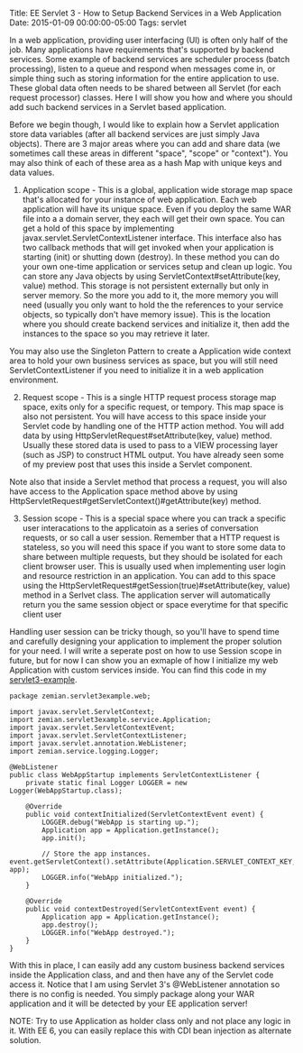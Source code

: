 Title: EE Servlet 3 - How to Setup Backend Services in a Web Application
Date: 2015-01-09 00:00:00-05:00
Tags: servlet


In a web application, providing user interfacing (UI) is often only half of the job. Many applications have requirements that's supported by backend services. Some example of backend services are scheduler process (batch processing), listen to a queue and respond when messages come in, or simple thing such as storing information for the entire application to use. These global data often needs to be shared between all Servlet (for each request processor) classes. Here I will show you how and where you should add such backend services in a Servlet based application.

Before we begin though, I would like to explain how a Servlet application store data variables (after all backend services are just simply Java objects). There are 3 major areas where you can add and share data (we sometimes call these areas in different "space", "scope" or "context"). You may also think of each of these area as a hash Map with unique keys and data values.

1. Application scope - This is a global, application wide storage map space that's allocated for your instance of web application. Each web application will have its unique space. Even if you deploy the same WAR file into a a domain server, they each will get their own space. You can get a hold of this space by implementing javax.servlet.ServletContextListener interface. This interface also has two callback methods that will get invoked when your application is starting (init) or shutting down (destroy). In these method you can do your own one-time application or services setup and clean up logic. You can store any Java objects by using ServletContext#setAttribute(key, value) method. This storage is not persistent externally but only in server memory. So the more you add to it, the more memory you will need (usually you only want to hold the the references to your service objects, so typically don't have memory issue). This is the location where you should create backend services and initialize it, then add the instances to the space so you may retrieve it later.

You may also use the Singleton Pattern to create a Application wide context area to hold your own business services as space, but you will still need ServletContextListener if you need to initialize it in a web application environment.

2. Request scope - This is a single HTTP request process storage map space, exits only for a specific request, or tempory. This map space is also not persistent. You will have access to this space inside your Servlet code by handling one of the HTTP action method. You will add data by using HttpServletRequest#setAttribute(key, value) method. Usually these stored data is used to pass to a VIEW processing layer (such as JSP) to construct HTML output. You have already seen some of my preview post that uses this inside a Servlet component.

Note also that inside a Servlet method that process a request, you will also have access to the Application space method above by using HttpServletRequest#getServletContext()#getAttribute(key) method. 

3. Session scope - This is a special space where you can track a specific user interacations to the applicatoin as a series of conversation requests, or so call a user session. Remember that a HTTP request is stateless, so you will need this space if you want to store some data to share between multiple requests, but they should be isolated for each client browser user. This is usually used when  implementing user login and resource restriction in an application. You can add to this space using the HttpServletRequest#getSession(true)#setAttribute(key, value) method in a Serlvet class. The application server will automatically return you the same session object or space everytime for that specific client user 

Handling user session can be tricky though, so you'll have to spend time and carefully designing your application to implement the proper solution for your need. I will write a seperate post on how to use Session scope in future, but for now I can show you an exmaple of how I initialize my web Application with custom services inside. You can find this code in my [servlet3-example](https://github.com/saltnlight5/java-ee6-examples/tree/master/servlet3-example).
```
package zemian.servlet3example.web;

import javax.servlet.ServletContext;
import zemian.servlet3example.service.Application;
import javax.servlet.ServletContextEvent;
import javax.servlet.ServletContextListener;
import javax.servlet.annotation.WebListener;
import zemian.service.logging.Logger;

@WebListener
public class WebAppStartup implements ServletContextListener {
    private static final Logger LOGGER = new Logger(WebAppStartup.class);

    @Override
    public void contextInitialized(ServletContextEvent event) {
        LOGGER.debug("WebApp is starting up.");
        Application app = Application.getInstance();
        app.init();
                
        // Store the app instances.        event.getServletContext().setAttribute(Application.SERVLET_CONTEXT_KEY, app);
        LOGGER.info("WebApp initialized.");        
    }

    @Override
    public void contextDestroyed(ServletContextEvent event) {
        Application app = Application.getInstance();
        app.destroy();
        LOGGER.info("WebApp destroyed.");
    }
}
```
With this in place, I can easily add any custom business backend services inside the Application class, and and then have any of the Servlet code access it. Notice that I am using Servlet 3's @WebListener annotation so there is no config is needed. You simply package along your WAR application and it will be detected by your EE application server!

NOTE: Try to use Application as holder class only and not place any logic in it. With EE 6, you can easily replace this with CDI bean injection as alternate solution.

